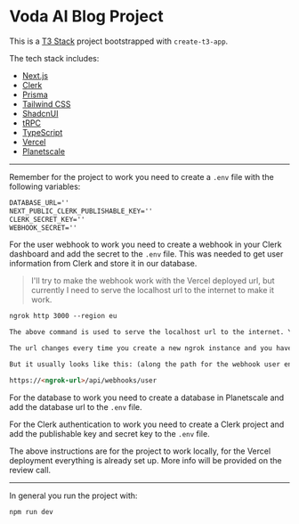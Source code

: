 # Voda AI Blog Project

This is a [T3 Stack](https://create.t3.gg/) project bootstrapped with `create-t3-app`.

The tech stack includes:

- [Next.js](https://nextjs.org)
- [Clerk](https://clerk.dev)
- [Prisma](https://prisma.io)
- [Tailwind CSS](https://tailwindcss.com)
- [ShadcnUI](https://ui.shadcn.com/)
- [tRPC](https://trpc.io)
- [TypeScript](https://www.typescriptlang.org)
- [Vercel](https://vercel.com)
- [Planetscale](https://planetscale.com)

---

Remember for the project to work you need to create a `.env` file with the following variables:

```md
DATABASE_URL=''
NEXT_PUBLIC_CLERK_PUBLISHABLE_KEY=''
CLERK_SECRET_KEY=''
WEBHOOK_SECRET=''
```

For the user webhook to work you need to create a webhook in your Clerk dashboard and add the secret to the `.env` file. This was needed to get user information from Clerk and store it in our database.

> I'll try to make the webhook work with the Vercel deployed url, but currently I need to serve the localhost url to the internet to make it work.

```md
ngrok http 3000 --region eu

The above command is used to serve the localhost url to the internet. You can use the url generated by ngrok to create the webhook in Clerk dashboard.

The url changes every time you create a new ngrok instance and you have to update the webhook url in Clerk dashboard.

But it usually looks like this: (along the path for the webhook user endpoint)

https://<ngrok-url>/api/webhooks/user
```

For the database to work you need to create a database in Planetscale and add the database url to the `.env` file.

For the Clerk authentication to work you need to create a Clerk project and add the publishable key and secret key to the `.env` file.

The above instructions are for the project to work locally, for the Vercel deployment everything is already set up. More info will be provided on the review call.

---

In general you run the project with:

```bash
npm run dev
```
